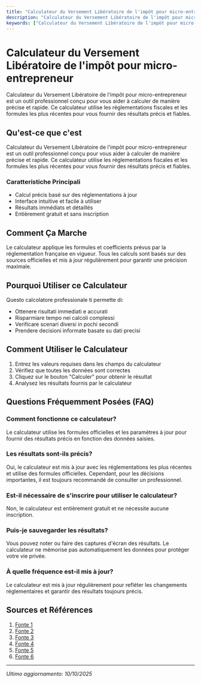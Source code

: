 ```yaml
---
title: "Calculateur du Versement Libératoire de l'impôt pour micro-entrepreneur"
description: "Calculateur du Versement Libératoire de l'impôt pour micro-entrepreneur est un outil professionnel conçu pour vous aider à calculer de manière précise et rapide. Ce calculateur utilise les réglementations fiscales et les formules les plus récentes pour vous fournir des résultats précis et fiables."
keywords: ["Calculateur du Versement Libératoire de l'impôt pour micro-entrepreneur", "calcolatore", "calcolo online"]
---
```


# Calculateur du Versement Libératoire de l'impôt pour micro-entrepreneur

Calculateur du Versement Libératoire de l'impôt pour micro-entrepreneur est un outil professionnel conçu pour vous aider à calculer de manière précise et rapide. Ce calculateur utilise les réglementations fiscales et les formules les plus récentes pour vous fournir des résultats précis et fiables.

## Qu'est-ce que c'est

Calculateur du Versement Libératoire de l'impôt pour micro-entrepreneur est un outil professionnel conçu pour vous aider à calculer de manière précise et rapide. Ce calculateur utilise les réglementations fiscales et les formules les plus récentes pour vous fournir des résultats précis et fiables.

### Caratteristiche Principali

- Calcul précis basé sur des réglementations à jour
- Interface intuitive et facile à utiliser
- Résultats immédiats et détaillés
- Entièrement gratuit et sans inscription

## Comment Ça Marche

Le calculateur applique les formules et coefficients prévus par la réglementation française en vigueur. Tous les calculs sont basés sur des sources officielles et mis à jour régulièrement pour garantir une précision maximale.

## Pourquoi Utiliser ce Calculateur

Questo calcolatore professionale ti permette di:

- Ottenere risultati immediati e accurati
- Risparmiare tempo nei calcoli complessi
- Verificare scenari diversi in pochi secondi
- Prendere decisioni informate basate su dati precisi

## Comment Utiliser le Calculateur

1. Entrez les valeurs requises dans les champs du calculateur
2. Vérifiez que toutes les données sont correctes
3. Cliquez sur le bouton "Calculer" pour obtenir le résultat
4. Analysez les résultats fournis par le calculateur

## Questions Fréquemment Posées (FAQ)

### Comment fonctionne ce calculateur?

Le calculateur utilise les formules officielles et les paramètres à jour pour fournir des résultats précis en fonction des données saisies.

### Les résultats sont-ils précis?

Oui, le calculateur est mis à jour avec les réglementations les plus récentes et utilise des formules officielles. Cependant, pour les décisions importantes, il est toujours recommandé de consulter un professionnel.

### Est-il nécessaire de s'inscrire pour utiliser le calculateur?

Non, le calculateur est entièrement gratuit et ne nécessite aucune inscription.

### Puis-je sauvegarder les résultats?

Vous pouvez noter ou faire des captures d'écran des résultats. Le calculateur ne mémorise pas automatiquement les données pour protéger votre vie privée.

### À quelle fréquence est-il mis à jour?

Le calculateur est mis à jour régulièrement pour refléter les changements réglementaires et garantir des résultats toujours précis.

## Sources et Références

1. [Fonte 1](https://mon-entreprise.urssaf.fr/simulateurs/auto-entrepreneur)
2. [Fonte 2](https://decodage-fiscal.fr/blog/simulateur-option-versement-liberatoire-conditions-avantages-demarches)
3. [Fonte 3](https://mon-entreprise.urssaf.fr/simulateurs/comparaison-r%C3%A9gimes-sociaux/SASU/dirigeant/auto%E2%80%91entrepreneur/imp%C3%B4t/versement-lib%C3%A9ratoire/montant)
4. [Fonte 4](https://entreprendre.service-public.fr/vosdroits/R61360)
5. [Fonte 5](https://www.swapn.fr/simulateurs/simulateur-revenus-micro-entreprise)
6. [Fonte 6](https://www.impots.gouv.fr/professionnel/le-versement-liberatoire)

---

*Ultimo aggiornamento: 10/10/2025*
